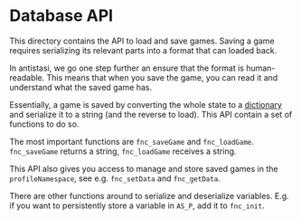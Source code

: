 # Database API

This directory contains the API to load and save games.
Saving a game requires serializing its relevant parts into a format that can
loaded back.

In antistasi, we go one step further an ensure that the format is human-readable.
This means that when you save the game, you can read it and understand what
the saved game has.

Essentially, a game is saved by converting the whole state to a [dictionary](../dictionary/README.md)
and serialize it to a string (and the reverse to load). This API contain a set of functions to do so.

The most important functions are `fnc_saveGame` and `fnc_loadGame`. `fnc_saveGame`
returns a string, `fnc_loadGame` receives a string.

This API also gives you access to manage and store saved games in the `profileNamespace`,
see e.g. `fnc_setData` and `fnc_getData`.

There are other functions around to serialize and deserialize variables. E.g.
if you want to persistently store a variable in `AS_P`, add it to `fnc_init`.
